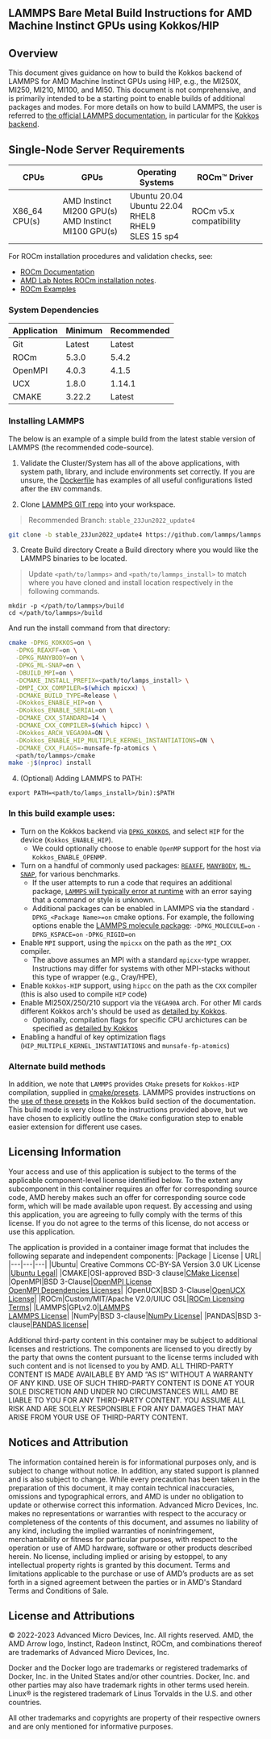 

## LAMMPS Bare Metal Build Instructions for AMD Machine Instinct GPUs using Kokkos/HIP

## Overview
This document gives guidance on how to build the Kokkos backend of LAMMPS for AMD Machine Instinct GPUs using HIP, e.g., the MI250X, MI250, MI210, MI100, and MI50.
This document is not comprehensive, and is primarily intended to be a starting point to enable builds of additional packages and modes.
For more details on how to build LAMMPS, the user is referred to [the official LAMMPS documentation](https://docs.lammps.org/Build.html), in particular for the [Kokkos backend](https://docs.lammps.org/Build_extras.html#kokkos).


## Single-Node Server Requirements
| CPUs | GPUs | Operating Systems | ROCm™ Driver |
| ---- | ---- | ----------------- | ------------ |
| X86_64 CPU(s) | AMD Instinct MI200 GPU(s) <br>  AMD Instinct MI100 GPU(s) | Ubuntu 20.04 <br> Ubuntu 22.04 <BR> RHEL8 <br> RHEL9 <br> SLES 15 sp4 | ROCm v5.x compatibility |

For ROCm installation procedures and validation checks, see:
* [ROCm Documentation](https://rocm.docs.amd.com)
* [AMD Lab Notes ROCm installation notes](https://github.com/amd/amd-lab-notes/tree/release/rocm-installation).
* [ROCm Examples](https://github.com/amd/rocm-examples)


### System Dependencies
|Application|Minimum|Recommended|
|---|---|---|
|Git|Latest|Latest|
|ROCm|5.3.0|5.4.2|
|OpenMPI|4.0.3|4.1.5|
|UCX|1.8.0|1.14.1|
|CMAKE|3.22.2|Latest|

### Installing LAMMPS
The below is an example of a simple build from the latest stable version of LAMMPS (the recommended code-source).

1. Validate the Cluster/System has all of the above applications, with system path, library, and include environments set correctly. If you are unsure, the [Dockerfile](/lammps/docker/Dockerfile) has examples of all useful configurations listed after the `ENV` commands. 

2. Clone [LAMMPS GIT repo](https://github.com/lammps/lammps.git) into your workspace. 
> Recommended Branch: `stable_23Jun2022_update4`
```bash
git clone -b stable_23Jun2022_update4 https://github.com/lammps/lammps.git
```

3. Create Build directory
Create a Build directory where you would like the LAMMPS binaries to be located. 
> Update  `<path/to/lammps>` and `<path/to/lammps_install>`  to match where you have cloned and install location respectively in the following commands. 

```
mkdir -p </path/to/lammps>/build
cd </path/to/lammps>/build
```

And run the install command from that directory:
```bash
cmake -DPKG_KOKKOS=on \
  -DPKG_REAXFF=on \
  -DPKG_MANYBODY=on \
  -DPKG_ML-SNAP=on \
  -DBUILD_MPI=on \
  -DCMAKE_INSTALL_PREFIX=<path/to/lamps_install> \
  -DMPI_CXX_COMPILER=$(which mpicxx) \
  -DCMAKE_BUILD_TYPE=Release \
  -DKokkos_ENABLE_HIP=on \
  -DKokkos_ENABLE_SERIAL=on \
  -DCMAKE_CXX_STANDARD=14 \
  -DCMAKE_CXX_COMPILER=$(which hipcc) \
  -DKokkos_ARCH_VEGA90A=ON \
  -DKokkos_ENABLE_HIP_MULTIPLE_KERNEL_INSTANTIATIONS=ON \
  -DCMAKE_CXX_FLAGS=-munsafe-fp-atomics \
  <path/to/lammps>/cmake
make -j$(nproc) install
```

4. (Optional) Adding LAMMPS to PATH:
```
export PATH=<path/to/lamps_install>/bin):$PATH
```

### In this build example uses:
  - Turn on the Kokkos backend via [`DPKG_KOKKOS`](https://docs.lammps.org/Packages_details.html#pkg-kokkos), and select `HIP` for the device (`Kokkos_ENABLE_HIP`).
    - We could optionally choose to enable `OpenMP` support for the host via `Kokkos_ENABLE_OPENMP`.
  - Turn on a handful of commonly used packages: [`REAXFF`](https://docs.lammps.org/Packages_details.html#pkg-reaxff), [`MANYBODY`](https://docs.lammps.org/Packages_details.html#pkg-manybody), [`ML-SNAP`](https://docs.lammps.org/Packages_details.html#pkg-ml-snap), for various benchmarks.
    - If the user attempts to run a code that requires an additional package, [`LAMMPS` will typically error at runtime](https://docs.lammps.org/Build_package.html#include-packages-in-build) with an error saying that a command or style is unknown.
    - Additional packages can be enabled in LAMMPS via the standard `-DPKG_<Package Name>=on` cmake options. For example, the following options enable the [LAMMPS molecule package](https://docs.lammps.org/Packages_details.html#pkg-molecule): `-DPKG_MOLECULE=on` `-DPKG_KSPACE=on` `-DPKG_RIGID=on`
  - Enable `MPI` support, using the `mpicxx` on the path as the `MPI_CXX` compiler.
    - The above assumes an MPI with a standard `mpicxx`-type wrapper. Instructions may differ for systems with other MPI-stacks without this type of wrapper (e.g., Cray/HPE), 
  - Enable `Kokkos-HIP` support, using `hipcc` on the path as the `CXX` compiler (this is also used to compile `HIP` code)
  - Enable MI250X/250/210 support via the `VEGA90A` arch.  For other MI cards different Kokkos arch's should be used as [detailed by Kokkos](https://kokkos.github.io/kokkos-core-wiki/keywords.html#architecture-keywords).
    - Optionally, compilation flags for specific CPU archictures can be specified as [detailed by Kokkos](https://kokkos.github.io/kokkos-core-wiki/keywords.html#architecture-keywords)
  - Enabling a handful of key optimization flags (`HIP_MULTIPLE_KERNEL_INSTANTIATIONS` and `munsafe-fp-atomics`) 

### Alternate build methods

In addition, we note that `LAMMPS` provides `CMake` presets for `Kokkos-HIP` compilation, supplied in [cmake/presets](https://github.com/lammps/lammps/blob/develop/cmake/presets/kokkos-hip.cmake).
LAMMPS provides instructions on the [use of these presets](https://docs.lammps.org/Build_extras.html#kokkos-package) in the Kokkos build section of the documentation.
This build mode is very close to the instructions provided above, but we have chosen to explicitly outline the `CMake` configuration step to enable easier extension for different use cases.


## Licensing Information
Your access and use of this application is subject to the terms of the applicable component-level license identified below. To the extent any subcomponent in this container requires an offer for corresponding source code, AMD hereby makes such an offer for corresponding source code form, which will be made available upon request. By accessing and using this application, you are agreeing to fully comply with the terms of this license. If you do not agree to the terms of this license, do not access or use this application.

The application is provided in a container image format that includes the following separate and independent components:
|Package | License | URL|
|---|---|---|
|Ubuntu| Creative Commons CC-BY-SA Version 3.0 UK License |[Ubuntu Legal](https://ubuntu.com/legal)|
|CMAKE|OSI-approved BSD-3 clause|[CMake License](https://cmake.org/licensing/)|
|OpenMPI|BSD 3-Clause|[OpenMPI License](https://www-lb.open-mpi.org/community/license.php)<br /> [OpenMPI Dependencies Licenses](https://docs.open-mpi.org/en/v5.0.x/license/index.html)|
|OpenUCX|BSD 3-Clause|[OpenUCX License](https://openucx.org/license/)|
|ROCm|Custom/MIT/Apache V2.0/UIUC OSL|[ROCm Licensing Terms](https://rocm.docs.amd.com/en/latest/release/licensing.html)|
|LAMMPS|GPLv2.0|[LAMMPS](https://www.lammps.org/)<br /> [LAMMPS License](https://docs.lammps.org/Intro_opensource.html)|
|NumPy|BSD 3-clause|[NumPy License](https://github.com/numpy/numpy/blob/main/LICENSE.txt)|
|PANDAS|BSD 3-clause|[PANDAS license](https://github.com/pandas-dev/pandas/blob/main/LICENSE)|

Additional third-party content in this container may be subject to additional licenses and restrictions. The components are licensed to you directly by the party that owns the content pursuant to the license terms included with such content and is not licensed to you by AMD. ALL THIRD-PARTY CONTENT IS MADE AVAILABLE BY AMD “AS IS” WITHOUT A WARRANTY OF ANY KIND. USE OF SUCH THIRD-PARTY CONTENT IS DONE AT YOUR SOLE DISCRETION AND UNDER NO CIRCUMSTANCES WILL AMD BE LIABLE TO YOU FOR ANY THIRD-PARTY CONTENT. YOU ASSUME ALL RISK AND ARE SOLELY RESPONSIBLE FOR ANY DAMAGES THAT MAY ARISE FROM YOUR USE OF THIRD-PARTY CONTENT.

## Notices and Attribution
The information contained herein is for informational purposes only, and is subject to change without notice. In addition, any stated support is planned and is also subject to change. While every precaution has been taken in the preparation of this document, it may contain technical inaccuracies, omissions and typographical errors, and AMD is under no obligation to update or otherwise correct this information. Advanced Micro Devices, Inc. makes no representations or warranties with respect to the accuracy or completeness of the contents of this document, and assumes no liability of any kind, including the implied warranties of noninfringement, merchantability or fitness for particular purposes, with respect to the operation or use of AMD hardware, software or other products described herein. No license, including implied or arising by estoppel, to any intellectual property rights is granted by this document. Terms and limitations applicable to the purchase or use of AMD’s products are as set forth in a signed agreement between the parties or in AMD's Standard Terms and Conditions of Sale.

## License and Attributions

© 2022-2023 Advanced Micro Devices, Inc. All rights reserved. AMD, the AMD Arrow logo, Instinct, Radeon Instinct, ROCm, and combinations thereof are trademarks of Advanced Micro Devices, Inc.

Docker and the Docker logo are trademarks or registered trademarks of Docker, Inc. in the United States and/or other countries. Docker, Inc. and other parties may also have trademark rights in other terms used herein. Linux® is the registered trademark of Linus Torvalds in the U.S. and other countries.

All other trademarks and copyrights are property of their respective owners and are only mentioned for informative purposes.
